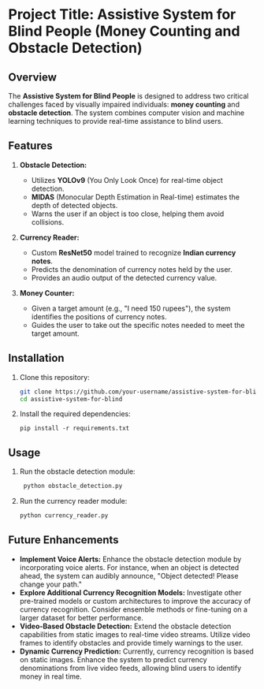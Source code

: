 # Project Title: Assistive System for Blind People (Money Counting and Obstacle Detection)

## Overview
The **Assistive System for Blind People** is designed to address two critical challenges faced by visually impaired individuals: **money counting** and **obstacle detection**. The system combines computer vision and machine learning techniques to provide real-time assistance to blind users.

## Features
1. **Obstacle Detection:**
   - Utilizes **YOLOv9** (You Only Look Once) for real-time object detection.
   - **MIDAS** (Monocular Depth Estimation in Real-time) estimates the depth of detected objects.
   - Warns the user if an object is too close, helping them avoid collisions.

2. **Currency Reader:**
   - Custom **ResNet50** model trained to recognize **Indian currency notes**.
   - Predicts the denomination of currency notes held by the user.
   - Provides an audio output of the detected currency value.

3. **Money Counter:**
   - Given a target amount (e.g., "I need 150 rupees"), the system identifies the positions of currency notes.
   - Guides the user to take out the specific notes needed to meet the target amount.

## Installation
1. Clone this repository:
   ```bash
   git clone https://github.com/your-username/assistive-system-for-blind.git
   cd assistive-system-for-blind
   ```
2. Install the required dependencies:
   ```
   pip install -r requirements.txt
   ```
## Usage
1. Run the obstacle detection module:
   ```bash
    python obstacle_detection.py
   ```
2. Run the currency reader module:
   ```bash
   python currency_reader.py
   ```

## Future Enhancements
- **Implement Voice Alerts:** Enhance the obstacle detection module by incorporating voice alerts. For instance, when an object is detected ahead, the system can audibly announce, "Object detected! Please change your path."
- **Explore Additional Currency Recognition Models:** Investigate other pre-trained models or custom architectures to improve the accuracy of currency recognition. Consider ensemble methods or fine-tuning on a larger dataset for better performance.
- **Video-Based Obstacle Detection:** Extend the obstacle detection capabilities from static images to real-time video streams. Utilize video frames to identify obstacles and provide timely warnings to the user.
- **Dynamic Currency Prediction:** Currently, currency recognition is based on static images. Enhance the system to predict currency denominations from live video feeds, allowing blind users to identify money in real time.




